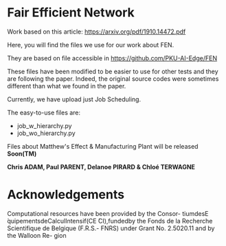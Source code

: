 # Fair Efficient Network

Work based on this article: https://arxiv.org/pdf/1910.14472.pdf

Here, you will find the files we use for our work about FEN.

They are based on file accessible in https://github.com/PKU-AI-Edge/FEN

These files have been modified to be easier to use for other tests and they are following the paper. Indeed, the original source codes were sometimes different than what we found in the paper.

Currently, we have upload just Job Scheduling.

The easy-to-use files are:

* job_w_hierarchy.py
* job_wo_hierarchy.py

Files about Matthew's Effect & Manufacturing Plant will be released **Soon(TM)**

**Chris ADAM, Paul PARENT, Delanoe PIRARD & Chloé TERWAGNE**

# Acknowledgements

Computational resources have been provided by the Consor- tiumdesE ́quipementsdeCalculIntensif(CE ́CI),fundedby the Fonds de la Recherche Scientifique de Belgique (F.R.S.- FNRS) under Grant No. 2.5020.11 and by the Walloon Re- gion
